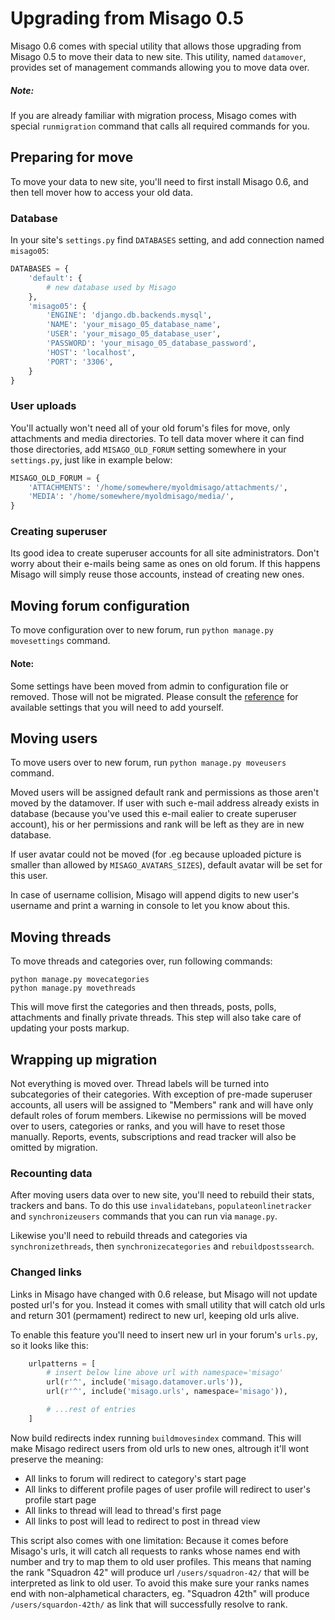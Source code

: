 Upgrading from Misago 0.5
=========================

Misago 0.6 comes with special utility that allows those upgrading from Misago 0.5 to move their data to new site. This utility, named `datamover`, provides set of management commands allowing you to move data over.


##### Note:

If you are already familiar with migration process, Misago comes with special `runmigration` command that calls all required commands for you.


## Preparing for move

To move your data to new site, you'll need to first install Misago 0.6, and then tell mover how to access your old data.


### Database

In your site's `settings.py` find `DATABASES` setting, and add connection named `misago05`:

```python
DATABASES = {
    'default': {
        # new database used by Misago
    },
    'misago05': {
        'ENGINE': 'django.db.backends.mysql',
        'NAME': 'your_misago_05_database_name',
        'USER': 'your_misago_05_database_user',
        'PASSWORD': 'your_misago_05_database_password',
        'HOST': 'localhost',
        'PORT': '3306',
    }
}
```


### User uploads

You'll actually won't need all of your old forum's files for move, only attachments and media directories. To tell data mover where it can find those directories, add `MISAGO_OLD_FORUM` setting somewhere in your `settings.py`, just like in example below:

```python
MISAGO_OLD_FORUM = {
    'ATTACHMENTS': '/home/somewhere/myoldmisago/attachments/',
    'MEDIA': '/home/somewhere/myoldmisago/media/',
}
```


### Creating superuser

Its good idea to create superuser accounts for all site administrators. Don't worry about their e-mails being same as ones on old forum. If this happens Misago will simply reuse those accounts, instead of creating new ones. 


## Moving forum configuration

To move configuration over to new forum, run `python manage.py movesettings` command.


#### Note:

Some settings have been moved from admin to configuration file or removed. Those will not be migrated. Please consult the [reference](./settings/README.md) for available settings that you will need to add yourself.


## Moving users

To move users over to new forum, run `python manage.py moveusers` command.

Moved users will be assigned default rank and permissions as those aren't moved by the datamover. If user with such e-mail address already exists in database (because you've used this e-mail ealier to create superuser account), his or her permissions and rank will be left as they are in new database.

If user avatar could not be moved (for .eg because uploaded picture is smaller than allowed by `MISAGO_AVATARS_SIZES`), default avatar will be set for this user.

In case of username collision, Misago will append digits to new user's username and print a warning in console to let you know about this.


## Moving threads

To move threads and categories over, run following commands:

    python manage.py movecategories
    python manage.py movethreads

This will move first the categories and then threads, posts, polls, attachments and finally private threads. This step will also take care of updating your posts markup.


## Wrapping up migration

Not everything is moved over. Thread labels will be turned into subcategories of their categories. With exception of pre-made superuser accounts, all users will be assigned to "Members" rank and will have only default roles of forum members. Likewise no permissions will be moved over to users, categories or ranks, and you will have to reset those manually. Reports, events, subscriptions and read tracker will also be omitted by migration.


### Recounting data

After moving users data over to new site, you'll need to rebuild their stats, trackers and bans. To do this use `invalidatebans`, `populateonlinetracker` and `synchronizeusers` commands that you can run via `manage.py`.

Likewise you'll need to rebuild threads and categories via `synchronizethreads`, then `synchronizecategories` and `rebuildpostssearch`.


### Changed links

Links in Misago have changed with 0.6 release, but Misago will not update posted url's for you. Instead it comes with small utility that will catch old urls and return 301 (permament) redirect to new url, keeping old urls alive.

To enable this feature you'll need to insert new url in your forum's `urls.py`, so it looks like this:

```python
    urlpatterns = [
        # insert below line above url with namespace='misago'
        url(r'^', include('misago.datamover.urls')),
        url(r'^', include('misago.urls', namespace='misago')),

        # ...rest of entries
    ]
```

Now build redirects index running `buildmovesindex` command. This will make Misago redirect users from old urls to new ones, altrough it'll wont preserve the meaning:

- All links to forum will redirect to category's start page
- All links to different profile pages of user profile will redirect to user's profile start page
- All links to thread will lead to thread's first page
- All links to post will lead to redirect to post in thread view

This script also comes with one limitation: Because it comes before Misago's urls, it will catch all requests to ranks whose names end with number and try to map them to old user profiles. This means that naming the rank "Squadron 42" will produce url `/users/squadron-42/` that will be interpreted as link to old user. To avoid this make sure your ranks names end with non-alphametical characters, eg. "Squadron 42th" will produce `/users/squardon-42th/` as link that will successfully resolve to rank.